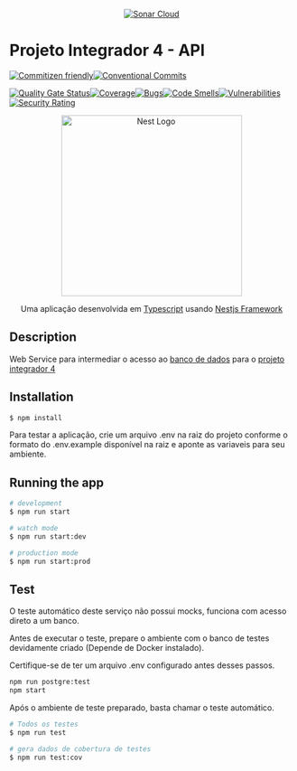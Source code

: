 <p align="center">
<a href="https://sonarcloud.io/dashboard?id=api-projetointegrador4" target="blank"><img src="https://sonarcloud.io/images/project_badges/sonarcloud-white.svg" alt="Sonar Cloud" /></a>
</p>

# Projeto Integrador 4 - API

[![Commitizen friendly](https://img.shields.io/badge/commitizen-friendly-brightgreen.svg)](http://commitizen.github.io/cz-cli/)[![Conventional Commits](https://img.shields.io/badge/Conventional%20Commits-1.0.0-yellow.svg)](https://conventionalcommits.org)

[![Quality Gate Status](https://sonarcloud.io/api/project_badges/measure?project=api-projetointegrador4&metric=alert_status)](https://sonarcloud.io/dashboard?id=api-projetointegrador4)[![Coverage](https://sonarcloud.io/api/project_badges/measure?project=api-projetointegrador4&metric=coverage)](https://sonarcloud.io/dashboard?id=api-projetointegrador4)[![Bugs](https://sonarcloud.io/api/project_badges/measure?project=api-projetointegrador4&metric=bugs)](https://sonarcloud.io/dashboard?id=api-projetointegrador4)[![Code Smells](https://sonarcloud.io/api/project_badges/measure?project=api-projetointegrador4&metric=code_smells)](https://sonarcloud.io/dashboard?id=api-projetointegrador4)[![Vulnerabilities](https://sonarcloud.io/api/project_badges/measure?project=api-projetointegrador4&metric=vulnerabilities)](https://sonarcloud.io/dashboard?id=api-projetointegrador4)[![Security Rating](https://sonarcloud.io/api/project_badges/measure?project=api-projetointegrador4&metric=security_rating)](https://sonarcloud.io/dashboard?id=api-projetointegrador4)

<p align="center">
  <a href="http://nestjs.com/" target="blank"><img src="https://nestjs.com/img/logo_text.svg" width="320" alt="Nest Logo" /></a>
</p>
<p align="center">
   Uma aplicação desenvolvida em <a href="https://github.com/Microsoft/TypeScript">Typescript</a> usando <a href="http://nestjs.com/">Nestjs Framework</a>
</p>

## Description

Web Service para intermediar o acesso ao [banco de dados](https://www.elephantsql.com/) para o [projeto integrador 4](https://github.com/NaturesProphet/projetointegrador4)

## Installation

```bash
$ npm install
```
Para testar a aplicação, crie um arquivo .env na raiz do projeto conforme o formato do .env.example disponível na raiz e aponte as variaveis para seu ambiente.

## Running the app

```bash
# development
$ npm run start

# watch mode
$ npm run start:dev

# production mode
$ npm run start:prod
```

## Test
O teste automático deste serviço não possui mocks, funciona com acesso direto a um banco. 

Antes de executar o teste, prepare o ambiente com o banco de testes devidamente criado (Depende de Docker instalado).

Certifique-se de ter um arquivo .env configurado antes desses passos.
```bash
npm run postgre:test
npm start
```
Após o ambiente de teste preparado, basta chamar o teste automático.
```bash
# Todos os testes
$ npm run test

# gera dados de cobertura de testes
$ npm run test:cov
```
